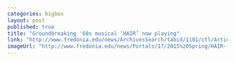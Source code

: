 ```yaml
---
categories: bigbox
layout: post
published: true
title: "Groundbreaking '60s musical ‘HAIR’ now playing"
link: "http://www.fredonia.edu/news/ArchivesSearch/tabid/1101/ctl/ArticleView/mid/1878/articleId/5290/Groundbreaking_60s_musical_HAIR_next_in_Mainstage_Series.aspx"
imageUrl: "http://www.fredonia.edu/news/Portals/17/2015%20Spring/HAIR-for-web1.jpg"
---
```


